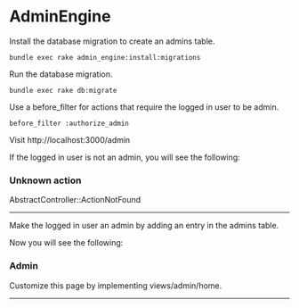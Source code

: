 # AdminEngine

Install the database migration to create an admins table.

    bundle exec rake admin_engine:install:migrations

Run the database migration.

    bundle exec rake db:migrate
 
Use a before_filter for actions that require the logged in user to be admin.

    before_filter :authorize_admin

Visit http://localhost:3000/admin

If the logged in user is not an admin, you will see the following:

### Unknown action

AbstractController::ActionNotFound
<br>
<hr>  
Make the logged in user an admin by adding an entry in the admins table.

Now you will see the following:

### Admin

Customize this page by implementing views/admin/home.
<hr>
